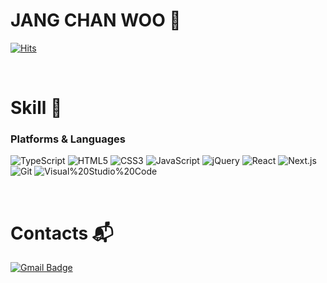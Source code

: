 # JANG CHAN WOO 🙌
[![Hits](https://hits.seeyoufarm.com/api/count/incr/badge.svg?url=https%3A%2F%2Fgithub.com%2Fqpqp8483&count_bg=%238CDB7E&title_bg=%23FFAEC7&icon=xfce.svg&icon_color=%23E7E7E7&title=hits&edge_flat=false)](https://hits.seeyoufarm.com)

<br />

# Skill 💪
### Platforms & Languages <br />
![TypeScript](https://img.shields.io/badge/TypeScript-3178C6.svg?&style=for-the-badge&logo=TypeScript&logoColor=white)
![HTML5](https://img.shields.io/badge/HTML5-E34F26.svg?&style=for-the-badge&logo=HTML5&logoColor=white)
![CSS3](https://img.shields.io/badge/CSS3-1572B6.svg?&style=for-the-badge&logo=CSS3&logoColor=white)
![JavaScript](https://img.shields.io/badge/JavaScript-F7DF1E.svg?&style=for-the-badge&logo=JavaScript&logoColor=white)
![jQuery](https://img.shields.io/badge/jQuery-0769AD.svg?&style=for-the-badge&logo=jQuery&logoColor=white)
![React](https://img.shields.io/badge/React-61DAFB.svg?&style=for-the-badge&logo=React&logoColor=white)
![Next.js](https://img.shields.io/badge/Next.js-000000.svg?&style=for-the-badge&logo=Next.js&logoColor=white)
![Git](https://img.shields.io/badge/Git-F05032.svg?&style=for-the-badge&logo=Git&logoColor=white)
![Visual%20Studio%20Code](https://img.shields.io/badge/Visual%20Studio%20Code-007ACC.svg?&style=for-the-badge&logo=Visual%20Studio%20Code&logoColor=white)

<br />

# Contacts  :mailbox_with_mail: 
[![Gmail Badge](https://img.shields.io/badge/Gmail-d14836?style=flat-square&logo=Gmail&logoColor=white&link=mailto:wkdcksdn1996@gmail.com)](mailto:wkdcksdn1996@gmail.com)
